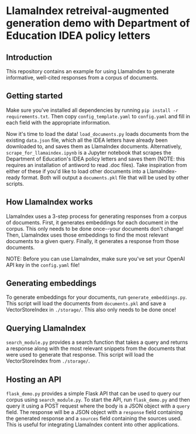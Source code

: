 # LlamaIndex retreival-augmented generation demo with Department of Education IDEA policy letters

## Introduction
This repository contains an example for using LlamaIndex to generate informative, well-cited responses from a corpus of documents.

## Getting started
Make sure you've installed all dependencies by running `pip install -r requirements.txt`. Then copy `config_template.yaml` to `config.yaml` and fill in each field with the appropriate information.

Now it's time to load the data! `load_documents.py` loads documents from the existing `data.json` file, which all the IDEA letters have already been downloaded to, and saves them as LlamaIndex documents. Alternatively, `scrape_for_llamaindex.ipynb` is a Jupyter notebook that scrapes the Department of Education's IDEA policy letters and saves them (NOTE: this requires an installation of antiword to read .doc files). Take inspiration from either of these if you'd like to load other documents into a LlamaIndex-ready format. Both will output a `documents.pkl` file that will be used by other scripts.

## How LlamaIndex works
LlamaIndex uses a 3-step process for generating responses from a corpus of documents. First, it generates embeddings for each document in the corpus. This only needs to be done once--your documents don't change! Then, LlamaIndex uses those embeddings to find the most relevant documents to a given query. Finally, it generates a response from those documents. 

NOTE: Before you can use LlamaIndex, make sure you've set your OpenAI API key in the `config.yaml` file!

## Generating embeddings
To generate embeddings for your documents, run `generate_embeddings.py`. This script will load the documents from `documents.pkl` and save a VectorStoreIndex in `./storage/`. This also only needs to be done once!

## Querying LlamaIndex
`search_module.py` provides a search function that takes a query and returns a response along with the most relevant snippets from the documents that were used to generate that response. This script will load the VectorStoreIndex from `./storage/`.

## Hosting an API
`flask_demo.py` provides a simple Flask API that can be used to query our corpus using `search_module.py`. To start the API, run `flask_demo.py` and then query it using a POST request where the body is a JSON object with a `query` field. The response will be a JSON object with a `response` field containing the generated response and a `sources` field containing the sources used. This is useful for integrating LlamaIndex content into other applications.
